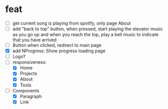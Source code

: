 # feat

- [ ] get current song is playing from spotify, only page About
- [ ] add "back to top" button, when pressed, start playing the elevator music as you go up and when you reach the top, play a bell music to indicate that you have arrived
- [ ] Button when clicked, redirect to main page
- [x] add NProgress: Show progress loading page
- [ ] Logo?
- [ ] responsiveness:
  - [x] Home
  - [x] Projects
  - [x] About
  - [x] Tools
- [ ] Components
  - [x] Paragraph
  - [x] Link
